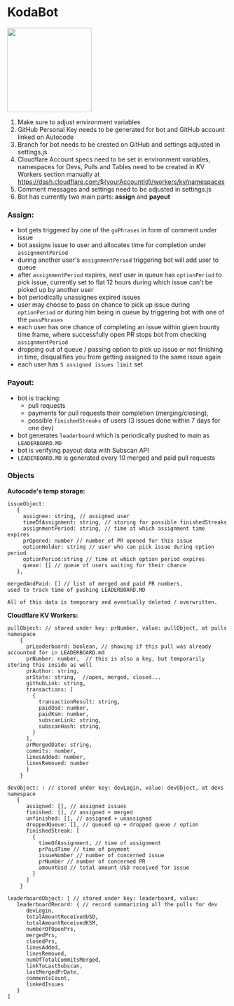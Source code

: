 # KodaBot
[<img src="https://open.autocode.com/static/images/open.svg?" width="192">](https://autocode.com/app/petersopko/kodabot-v1/)

1. Make sure to adjust environment variables
2. GitHub Personal Key needs to be generated for bot and GitHub account linked on Autocode
3. Branch for bot needs to be created on GitHub and settings adjusted in settings.js
4. Cloudflare Account specs need to be set in environment variables, namespaces for Devs, Pulls and Tables need to be created in KV Workers section manually at
   https://dash.cloudflare.com/${yourAccountId}/workers/kv/namespaces
6. Comment messages and settings need to be adjusted in settings.js
7. Bot has currently two main parts: **assign** and **payout**

### Assign:
- bot gets triggered by one of the `goPhrases` in form of comment under issue
- bot assigns issue to user and allocates time for completion under `assignmentPeriod`
- during another user's `assignmentPeriod` triggering bot will add user to queue
- after `assignmentPeriod` expires, next user in queue has `optionPeriod` to pick issue, currently set to flat 12 hours during which issue can't be picked up by another user
- bot periodically unassignes expired issues
- user may choose to pass on chance to pick up issue during `optionPeriod` or during him being in queue by triggering bot with one of the `passPhrases`
- each user has one chance of completing an issue within given bounty time frame, where successfully open PR stops bot from checking `assignmentPeriod`
- dropping out of queue / passing option to pick up issue or not finishing in time, disqualifies you from getting assigned to the same issue again
- each user has `5 assigned issues limit` set


### Payout:
- bot is tracking:
    - pull requests
    - payments for pull requests their completion (merging/closing),
    - possible `finishedStreaks` of users (3 issues done within 7 days for one dev)
- bot generates `leaderboard` which is periodically pushed to main as `LEADERBOARD.MD`
- bot is verifying payout data with Subscan API
- `LEADERBOARD.MD` is generated every 10 merged and paid pull requests


### Objects
**Autocode's temp storage:**
```
issueObject:
   {
     assignee: string, // assigned user
     timeOfAssignment: string, // storing for possible finishedStreaks
     assignmentPeriod: string, // time at which assignment time expires
     prOpened: number // number of PR opened for this issue
     optionHolder: string // user who can pick issue during option period
     optionPeriod:string // time at which option period expires
     queue: [] // queue of users waiting for their chance
   },
  
mergedAndPaid: [] // list of merged and paid PR numbers,
used to track time of pushing LEADERBOARD.MD

All of this data is temporary and eventually deleted / overwritten.   
```  
**Cloudflare KV Workers:**
```
pullObject: // stored under key: prNumber, value: pullObject, at pulls namespace
    {  
      prLeaderboard: boolean, // showing if this pull was already accounted for in LEADERBOARD.md 
      prNumber: number,  // this is also a key, but temporarily storing this inside as well
      prAuthor: string,  
      prState: string,  //open, merged, closed...
      githubLink: string,  
      transactions: [   
        {  
          transactionResult: string,
          paidUsd: number,  
          paidKsm: number,  
          subscanLink: string,
          subscanHash: string,
        }
      ],
      prMergedDate: string,
      commits: number,
      linesAdded: number,
      linesRemoved: number
      }
    }

devObject: : // stored under key: devLogin, value: devObject, at devs namespace
   {
      assigned: [], // assigned issues
      finished: [], // assigned + merged
      unfinished: [], // assigned + unassigned
      droppedQueue: [], // queued up + dropped queue / option
      finishedStreak: [
        {
          timeOfAssignment, // time of assignment
          prPaidTime // time of payment
          issueNumber // number of concerned issue
          prNumber // number of concerned PR
          amountUsd // total amount USD received for issue
        }
      ]
    }
    
leaderboardObject: [ // stored under key: leaderboard, value: 
   leaderboardRecord: { // record summarizing all the pulls for dev
      devLogin,
      totalAmountReceivedUSD,
      totalAmountReceivedKSM,
      numberOfOpenPrs,
      mergedPrs,
      closedPrs,
      linesAdded,
      linesRemoved,
      numOfTotalCommitsMerged,
      linkToLastSubscan,
      lastMergedPrDate,
      commentsCount,
      linkedIssues
   }
]
```
